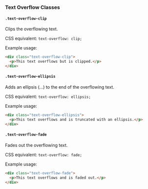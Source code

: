 ### Text Overflow Classes

#### `.text-overflow-clip`

Clips the overflowing text.

CSS equivalent: `text-overflow: clip;`

Example usage:
```html
<div class="text-overflow-clip">
  <p>This text overflows but is clipped.</p>
</div>
```

#### `.text-overflow-ellipsis`

Adds an ellipsis (...) to the end of the overflowing text.

CSS equivalent: `text-overflow: ellipsis;`

Example usage:
```html
<div class="text-overflow-ellipsis">
  <p>This text overflows and is truncated with an ellipsis.</p>
</div>
```

#### `.text-overflow-fade`

Fades out the overflowing text.

CSS equivalent: `text-overflow: fade;`

Example usage:
```html
<div class="text-overflow-fade">
  <p>This text overflows and is faded out.</p>
</div>
```
